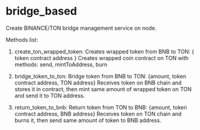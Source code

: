 # bridge_based

Create BINANCE/TON bridge management service on node.

Methods list:

1. create_ton_wrapped_token: Creates wrapped token from BNB to TON: { token contract address }
Creates wrapped coin contract on TON with methods: send, mintToAddress, burn

2. bridge_token_to_ton: Bridge token from BNB to TON: {amount, token contract address, TON address}
Receives token on BNB chain and stores it in contract, then mint same amount of wrapped token on TON and send it to TON address.

3. return_token_to_bnb: Return token from TON to BNB: {amount, token contract address, BNB address}
Receives token on TON chain and burns it, then send same amount of token to BNB address.


